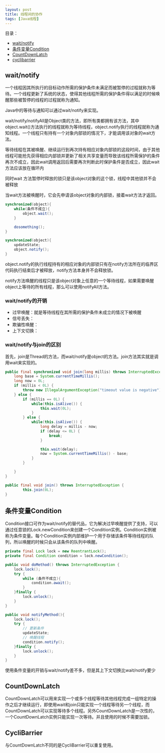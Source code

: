 ```yaml
---
layout: post
title: 线程间的协作
tags: [Java线程]
---
```


目录：

* [wait/notify](#wait/notify)
* [条件变量Condition](#条件变量condition)
* [CountDownLatch](#countdownlatch)
* [cyclibarrier](#cyclibarrier)


## wait/notify
一个线程因其所执行的目标动作所需的保护条件未满足而被暂停的过程就称为等待。一个线程更新了系统的状态，使得其他线程所需的保护条件得以满足的时候唤醒那些被暂停的线程的过程就称为通知。

Java中的等待与通知可以通过wait/notify来实现。

wait/notify/notifyAll是Object类的方法，即所有类都拥有该方法，其中object.wait()方法执行的线程就称为等待线程，object.notify执行的线程就称为通知线程。一个线程只有持有一个对象内部锁的情况下，才能调用该对象的wait方法。

等待线程在其被唤醒、继续运行到再次持有相应对象内部锁的这段时间，由于其他线程可能抢先获得相应内部锁并更新了相关共享变量而导致该线程所需保护的条件再次不成立，因此wait调用返回后需要再次判断此时保护条件是否成立，因此wait方法应该放在循环内

同时wait 方法暂停时释放的锁只是该object对象的这个锁，线程中其他锁并不会被释放

当wait方法被唤醒时，它会先申请该object对象的内部锁，接着wait方法才返回。
```java
synchronized(object){
    while(条件不成立){
        object.wait();
    }

    dosomething();
}

synchronized(object){
    updateState;
    object.notify();
}
```
object.notify的执行线程持有的相应对象的内部锁只有在notify方法所在的临界区代码执行结束后才被释放，notify方法本身并不会释放锁。

notify方法唤醒的线程只是该object对象上任意的一个等待线程，如果需要唤醒object上等待的所有线程，那么可以使用notifyAll方法。

### wait/notify的开销
- 过早唤醒：就是等待线程在其所需的保护条件未成立的情况下被唤醒
- 信号丢失：
- 欺骗性唤醒：
- 上下文切换：

### wait/notify与join的区别
首先，join是Thread的方法，而wait/notify是object的方法。join方法其实就是调用wait来实现的。
```java
public final synchronized void join(long millis) throws InterruptedException {
    long base = System.currentTimeMillis();
    long now = 0L;
    if (millis < 0L) {
        throw new IllegalArgumentException("timeout value is negative");
    } else {
        if (millis == 0L) {
            while(this.isAlive()) {
                this.wait(0L);
            }
        } else {
            while(this.isAlive()) {
                long delay = millis - now;
                if (delay <= 0L) {
                    break;
                }

                this.wait(delay);
                now = System.currentTimeMillis() - base;
            }
        }

    }
}

public final void join() throws InterruptedException {
        this.join(0L);
}
```

## 条件变量Condition
Condition接口可作为wait/notify的替代品，它为解决过早唤醒提供了支持，可以通过任意锁的Lock.newCondition来创建一个Condition实例。Condition实例被称为条件变量。每个Condition实例内部维护一个用于存储该条件等待线程的队列，所以唤醒的时候只会从该条件的队列中唤醒。

```java
private final Lock lock = new ReentrantLock();
private final Condition condition = lock.newCondition();

public void doMethod() throws InterruptedException {
    lock.lock();
    try {
        while (条件不成立){
            condition.await();
        }
    }finally {
        lock.unlock();
    }
}

public void notifyMethod(){
    lock.lock();
    try {
        // 更新条件
        updateState;
        // 唤醒线程
        condition.notify();
    }finally {
        lock.unlock();
    }
}    
```

使用条件变量的开销与wait/notify差不多，但是其上下文切换比wait/notify要少

## CountDownLatch
CountDownLatch可以用来实现一个或多个线程等待其他线程完成一组特定的操作之后才继续运行，即使用wait和join只能实现一个线程等待另一个线程，而CountDownLatch可以实现等待多个线程。另外CountDownLatch是一次性的，一个CountDownLatch实例只能实现一次等待。并且使用的时候不需要加锁。

## CycliBarrier
与CountDownLatch不同的是CycliBarrier可以重复使用。
